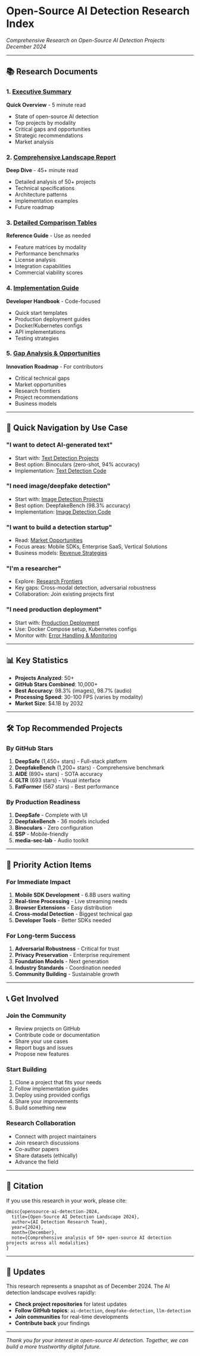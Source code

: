 # Open-Source AI Detection Research Index

*Comprehensive Research on Open-Source AI Detection Projects*  
*December 2024*

---

## 📚 Research Documents

### 1. [Executive Summary](EXECUTIVE_SUMMARY_OPENSOURCE_AI_DETECTION.md)
**Quick Overview** - 5 minute read
- State of open-source AI detection
- Top projects by modality  
- Critical gaps and opportunities
- Strategic recommendations
- Market analysis

### 2. [Comprehensive Landscape Report](OPEN_SOURCE_AI_DETECTION_LANDSCAPE_2024.md)
**Deep Dive** - 45+ minute read
- Detailed analysis of 50+ projects
- Technical specifications
- Architecture patterns
- Implementation examples
- Future roadmap

### 3. [Detailed Comparison Tables](COMPARISON_TABLES_DETAILED.md)
**Reference Guide** - Use as needed
- Feature matrices by modality
- Performance benchmarks
- License analysis
- Integration capabilities
- Commercial viability scores

### 4. [Implementation Guide](IMPLEMENTATION_GUIDE.md)
**Developer Handbook** - Code-focused
- Quick start templates
- Production deployment guides
- Docker/Kubernetes configs
- API implementations
- Testing strategies

### 5. [Gap Analysis & Opportunities](GAP_ANALYSIS_AND_OPPORTUNITIES.md)
**Innovation Roadmap** - For contributors
- Critical technical gaps
- Market opportunities
- Research frontiers
- Project recommendations
- Business models

---

## 🚀 Quick Navigation by Use Case

### "I want to detect AI-generated text"
- Start with: [Text Detection Projects](OPEN_SOURCE_AI_DETECTION_LANDSCAPE_2024.md#text-detection-projects)
- Best option: Binoculars (zero-shot, 94% accuracy)
- Implementation: [Text Detection Code](IMPLEMENTATION_GUIDE.md#text-detection-implementation)

### "I need image/deepfake detection"
- Start with: [Image Detection Projects](OPEN_SOURCE_AI_DETECTION_LANDSCAPE_2024.md#image-detection-projects)
- Best option: DeepfakeBench (98.3% accuracy)
- Implementation: [Image Detection Code](IMPLEMENTATION_GUIDE.md#image-detection-implementation)

### "I want to build a detection startup"
- Read: [Market Opportunities](GAP_ANALYSIS_AND_OPPORTUNITIES.md#market-opportunities)
- Focus areas: Mobile SDKs, Enterprise SaaS, Vertical Solutions
- Business models: [Revenue Strategies](GAP_ANALYSIS_AND_OPPORTUNITIES.md#business-model-opportunities)

### "I'm a researcher"
- Explore: [Research Frontiers](GAP_ANALYSIS_AND_OPPORTUNITIES.md#research-frontiers)
- Key gaps: Cross-modal detection, adversarial robustness
- Collaboration: Join existing projects first

### "I need production deployment"
- Start with: [Production Deployment](IMPLEMENTATION_GUIDE.md#production-deployment)
- Use: Docker Compose setup, Kubernetes configs
- Monitor with: [Error Handling & Monitoring](IMPLEMENTATION_GUIDE.md#error-handling--monitoring)

---

## 📊 Key Statistics

- **Projects Analyzed**: 50+
- **GitHub Stars Combined**: 10,000+
- **Best Accuracy**: 98.3% (images), 98.7% (audio)
- **Processing Speed**: 30-100 FPS (varies by modality)
- **Market Size**: $4.1B by 2032

---

## 🛠️ Top Recommended Projects

### By GitHub Stars
1. **DeepSafe** (1,450+ stars) - Full-stack platform
2. **DeepfakeBench** (1,200+ stars) - Comprehensive benchmark
3. **AIDE** (890+ stars) - SOTA accuracy
4. **GLTR** (693 stars) - Visual interface
5. **FatFormer** (567 stars) - Best performance

### By Production Readiness
1. **DeepSafe** - Complete with UI
2. **DeepfakeBench** - 36 models included
3. **Binoculars** - Zero configuration
4. **SSP** - Mobile-friendly
5. **media-sec-lab** - Audio toolkit

---

## 🎯 Priority Action Items

### For Immediate Impact
1. **Mobile SDK Development** - 6.8B users waiting
2. **Real-time Processing** - Live streaming needs
3. **Browser Extensions** - Easy distribution
4. **Cross-modal Detection** - Biggest technical gap
5. **Developer Tools** - Better SDKs needed

### For Long-term Success
1. **Adversarial Robustness** - Critical for trust
2. **Privacy Preservation** - Enterprise requirement
3. **Foundation Models** - Next generation
4. **Industry Standards** - Coordination needed
5. **Community Building** - Sustainable growth

---

## 📞 Get Involved

### Join the Community
- Review projects on GitHub
- Contribute code or documentation
- Share your use cases
- Report bugs and issues
- Propose new features

### Start Building
1. Clone a project that fits your needs
2. Follow implementation guides
3. Deploy using provided configs
4. Share your improvements
5. Build something new

### Research Collaboration
- Connect with project maintainers
- Join research discussions
- Co-author papers
- Share datasets (ethically)
- Advance the field

---

## 📝 Citation

If you use this research in your work, please cite:

```
@misc{opensource-ai-detection-2024,
  title={Open-Source AI Detection Landscape 2024},
  author={AI Detection Research Team},
  year={2024},
  month={December},
  note={Comprehensive analysis of 50+ open-source AI detection projects across all modalities}
}
```

---

## 🔄 Updates

This research represents a snapshot as of December 2024. The AI detection landscape evolves rapidly:

- **Check project repositories** for latest updates
- **Follow GitHub topics**: `ai-detection`, `deepfake-detection`, `llm-detection`
- **Join communities** for real-time developments
- **Contribute back** your findings

---

*Thank you for your interest in open-source AI detection. Together, we can build a more trustworthy digital future.*